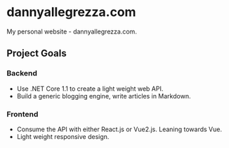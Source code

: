 # dannyallegrezza.com
My personal website - dannyallegrezza.com.

## Project Goals

### Backend 
* Use .NET Core 1.1 to create a light weight web API. 
* Build a generic blogging engine, write articles in Markdown.

### Frontend
* Consume the API with either React.js or Vue2.js. Leaning towards Vue.
* Light weight responsive design.